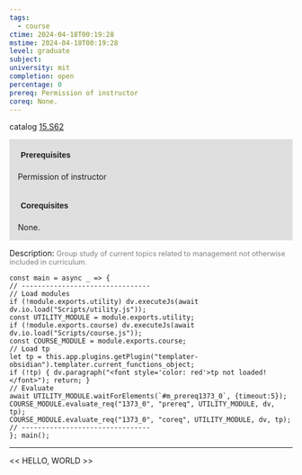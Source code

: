 ```yaml
---
tags:
  - course
ctime: 2024-04-18T00:19:28
mstime: 2024-04-18T00:19:28
level: graduate
subject: 
university: mit
completion: open
percentage: 0
prereq: Permission of instructor
coreq: None.
---
```


catalog [15.S62](http://student.mit.edu/catalog/m15c.html#15.S62)

<span style="display: block; padding: 15px; background-color: rgb(100, 100, 100, 0.2);"><font id="m_prereq1373_0" style="display: block; font-family: Arial, sans-serif; font-weight: bold; padding: 5px">Prerequisites</font><br><span id="prereq1373_0">Permission of instructor</span></span>
<span style="display: block; padding: 15px; background-color: rgb(100, 100, 100, 0.2);"><font id="m_coreq1373_0" style="display: block; font-family: Arial, sans-serif; font-weight: bold; padding: 5px">Corequisites</font><br><span id="coreq1373_0">None.</span></span>

<font style="">Description:</font>
<font style="color: grey; font-size: 0.8rem;">Group study of current topics related to management not otherwise included in curriculum.</font>

```dataviewjs
const main = async _ => {
// --------------------------------
// Load modules
if (!module.exports.utility) dv.executeJs(await dv.io.load("Scripts/utility.js"));
const UTILITY_MODULE = module.exports.utility;
if (!module.exports.course) dv.executeJs(await dv.io.load("Scripts/course.js"));
const COURSE_MODULE = module.exports.course;
// Load tp
let tp = this.app.plugins.getPlugin("templater-obsidian").templater.current_functions_object;
if (!tp) { dv.paragraph("<font style='color: red'>tp not loaded!</font>"); return; }
// Evaluate
await UTILITY_MODULE.waitForElements(`#m_prereq1373_0`, {timeout:5});
COURSE_MODULE.evaluate_req("1373_0", "prereq", UTILITY_MODULE, dv, tp);
COURSE_MODULE.evaluate_req("1373_0", "coreq", UTILITY_MODULE, dv, tp);
// --------------------------------
}; main();
```

---

<< HELLO, WORLD >>
